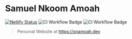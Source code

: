 # Samuel Nkoom Amoah

[![Netlify Status](https://api.netlify.com/api/v1/badges/4dd7da14-7b98-47bb-bf1f-aee468e6fd3d/deploy-status)](https://app.netlify.com/sites/snamoah/deploys)
![CI Workflow Badge](https://github.com/snamoah/snamoah.dev/actions/workflows/ci.yml/badge.svg)
![CI Workflow Badge](https://github.com/snamoah/snamoah.dev/actions/workflows/lighthouse.yml/badge.svg)

> Personal Website at https://snamoah.dev
